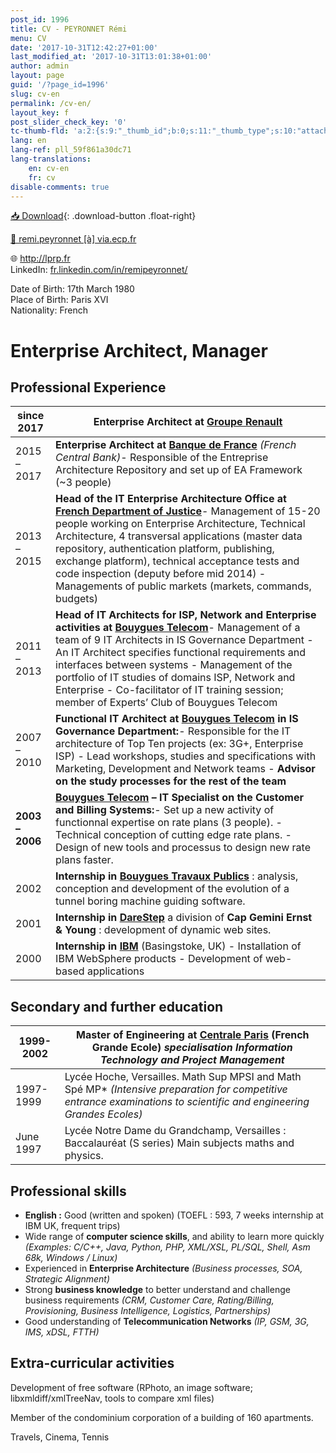 ```yaml
---
post_id: 1996
title: CV - PEYRONNET Rémi
menu: CV
date: '2017-10-31T12:42:27+01:00'
last_modified_at: '2017-10-31T13:01:38+01:00'
author: admin
layout: page
guid: '/?page_id=1996'
slug: cv-en
permalink: /cv-en/
layout_key: f
post_slider_check_key: '0'
tc-thumb-fld: 'a:2:{s:9:"_thumb_id";b:0;s:11:"_thumb_type";s:10:"attachment";}'
lang: en
lang-ref: pll_59f861a30dc71
lang-translations:
    en: cv-en
    fr: cv
disable-comments: true
---
```


[&#x1f4e5;&#xfe0e; Download](/files/RemiPeyronnet_cv_en.pdf){: .download-button .float-right}

[📧 remi.peyronnet \[à\] via.ecp.fr](mailto:remi+cv@via.ecp.fr)

🌐 <http://lprp.fr>  
LinkedIn: [fr.linkedin.com/in/remipeyronnet/](http://fr.linkedin.com/in/remipeyronnet/)

Date of Birth: 17th March 1980  
Place of Birth: Paris XVI  
Nationality: French

# Enterprise Architect, Manager

## Professional Experience

| since 2017 | **Enterprise Architect at [Groupe Renault](https://group.renault.com/)** |
|---|---|
| 2015 – 2017 | **Enterprise Architect at [Banque de France](http://www.banque-france.fr/)** *(French Central Bank)*- Responsible of the Entreprise Architecture Repository and set up of EA Framework (~3 people) |
| 2013 – 2015 | **Head of the IT Enterprise Architecture Office at [French Department of Justice](http://www.justice.gouv.fr/)**- Management of 15-20 people working on Enterprise Architecture, Technical Architecture, 4 transversal applications (master data repository, authentication platform, publishing, exchange platform), technical acceptance tests and code inspection (deputy before mid 2014) - Managements of public markets (markets, commands, budgets) |
| 2011 – 2013 | **Head of IT Architects for ISP, Network and Enterprise activities at [Bouygues Telecom](http://www.bouyguestelecom.fr/)**- Management of a team of 9 IT Architects in IS Governance Department - An IT Architect specifies functional requirements and interfaces between systems - Management of the portfolio of IT studies of domains ISP, Network and Enterprise - Co-facilitator of IT training session; member of Experts’ Club of Bouygues Telecom |
| 2007 – 2010 | **Functional IT Architect at [Bouygues Telecom](http://www.bouyguestelecom.fr/) in IS Governance Department:**- Responsible for the IT architecture of Top Ten projects (ex: 3G+, Enterprise ISP) - Lead workshops, studies and specifications with Marketing, Development and Network teams - **Advisor on the study processes for the rest of the team** |
| **2003 – 2006** | **[Bouygues Telecom](http://www.bouyguestelecom.fr/) – IT Specialist on the Customer and Billing Systems:**- Set up a new activity of functionnal expertise on rate plans (3 people). - Technical conception of cutting edge rate plans. - Design of new tools and processus to design new rate plans faster. |
| 2002 | **Internship in [Bouygues Travaux Publics](http://www.bouygues-construction.com/)** : analysis, conception and development of the evolution of a tunnel boring machine guiding software. |
| 2001 | **Internship in [DareStep](http://www.darestep.com.fr/)** a division of **Cap Gemini Ernst &amp; Young** : development of dynamic web sites. |
| 2000 | **Internship in [IBM](http://www.ibm.com/)** (Basingstoke, UK) - Installation of IBM WebSphere products - Development of web-based applications |

## Secondary and further education

| 1999-2002 | Master of Engineering at [Centrale Paris](http://www.ecp.fr/) (French Grande Ecole)   *specialisation Information Technology and Project Management* |
|---|---|
| 1997-1999 | Lycée Hoche, Versailles. Math Sup MPSI and Math Spé MP\*   *(Intensive preparation for competitive entrance examinations to scientific and engineering Grandes Ecoles)* |
| June 1997 | Lycée Notre Dame du Grandchamp, Versailles : Baccalauréat (S series) Main subjects maths and physics. |

## Professional skills

- **English :** Good (written and spoken) (TOEFL : 593, 7 weeks internship at IBM UK, frequent trips)
- Wide range of **computer science skills**, and ability to learn more quickly *(Examples: C/C++, Java, Python, PHP, XML/XSL, PL/SQL, Shell, Asm 68k, Windows / Linux)*
- Experienced in **Enterprise Architecture** *(Business processes, SOA, Strategic Alignment)*
- Strong **business knowledge** to better understand and challenge business requirements *(CRM, Customer Care, Rating/Billing, Provisioning, Business Intelligence, Logistics, Partnerships)*
- Good understanding of **Telecommunication Networks** *(IP, GSM, 3G, IMS, xDSL, FTTH)*

## Extra-curricular activities

Development of free software (RPhoto, an image software; libxmldiff/xmlTreeNav, tools to compare xml files)

Member of the condominium corporation of a building of 160 apartments.

Travels, Cinema, Tennis